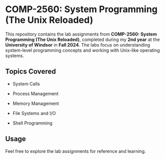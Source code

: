 # COMP-2560: System Programming (The Unix Reloaded)

This repository contains the lab assignments from **COMP-2560: System Programming (The Unix Reloaded)**, completed during my **2nd year** at the **University of Windsor** in **Fall 2024**. The labs focus on understanding system-level programming concepts and working with Unix-like operating systems.

## Topics Covered
- System Calls
  
- Process Management
  
- Memory Management
  
- File Systems and I/O
  
- Shell Programming

## Usage

Feel free to explore the lab assignments for reference and learning.
